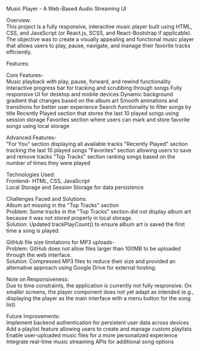 Music Player - A Web-Based Audio Streaming UI


Overview: <br>
This project is a fully responsive, interactive music player built using HTML, CSS, and JavaScript (or React.js, SCSS, and React-Bootstrap if applicable). The objective was to create a visually appealing and functional music player that allows users to play, pause, navigate, and manage their favorite tracks efficiently.


Features:<br>

Core Features-<br>
Music playback with play, pause, forward, and rewind functionality
Interactive progress bar for tracking and scrubbing through songs
Fully responsive UI for desktop and mobile devices
Dynamic background gradient that changes based on the album art
Smooth animations and transitions for better user experience
Search functionality to filter songs by title
Recently Played section that stores the last 10 played songs using session storage
Favorites section where users can mark and store favorite songs using local storage

Advanced Features-<br>
"For You" section displaying all available tracks
"Recently Played" section tracking the last 10 played songs
"Favorites" section allowing users to save and remove tracks
"Top Tracks" section ranking songs based on the number of times they were played


Technologies Used:<br>
Frontend-
HTML, CSS, JavaScript<br>
Local Storage and Session Storage for data persistence


Challenges Faced and Solutions: <br>
Album art missing in the "Top Tracks" section <br>
Problem: Some tracks in the "Top Tracks" section did not display album art because it was not stored properly in local storage.<br>
Solution: Updated trackPlayCount() to ensure album art is saved the first time a song is played.<br>

GitHub file size limitations for MP3 uploads- <br>
Problem: GitHub does not allow files larger than 100MB to be uploaded through the web interface.<br>
Solution: Compressed MP3 files to reduce their size and provided an alternative approach using Google Drive for external hosting.<br>


Note on Responsiveness: <br>
Due to time constraints, the application is currently not fully responsive. On smaller screens, the player component does not yet adapt as intended (e.g., displaying the player as the main interface with a menu button for the song list).


Future Improvements: <br>
Implement backend authentication for persistent user data across devices
Add a playlist feature allowing users to create and manage custom playlists
Enable user-uploaded music files for a more personalized experience
Integrate real-time music streaming APIs for additional song options
